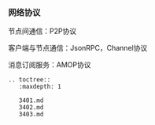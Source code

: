 ### 网络协议

节点间通信：P2P协议

客户端与节点通信：JsonRPC，Channel协议

消息订阅服务：AMOP协议

```eval_rst
.. toctree::
   :maxdepth: 1

   3401.md
   3402.md
   3403.md
```
   